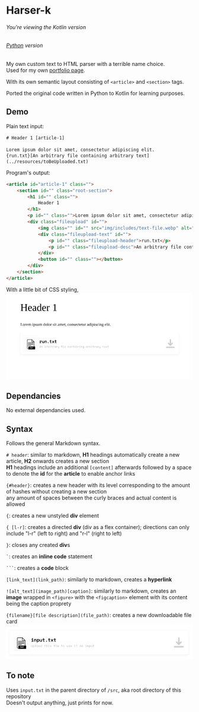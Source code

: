# Harser-k

###### You're viewing the Kotlin version
###### [Python](https://github.com/ballgoesvroomvroom/harser) version

My own custom text to HTML parser with a terrible name choice.<br>
Used for my own [portfolio page](https://github.com/ballgoesvroomvroom/weter).<br>

With its own semantic layout consisting of `<article>` and `<section>` tags.

Ported the original code written in Python to Kotlin for learning purposes.

## Demo

Plain text input:
```
# Header 1 [article-1]

Lorem ipsum dolor sit amet, consectetur adipiscing elit.
{run.txt}[An arbitrary file containing arbitrary text](../resources/toBeUploaded.txt)
```
Program's output:
```html
<article id="article-1" class="">
	<section id="" class="root-section">
		<h1 id="" class="">
			Header 1
		</h1>
		<p id="" class="">Lorem ipsum dolor sit amet, consectetur adipiscing elit.</p>
		<div class="fileupload" id="">
			<img class="" id="" src="img/includes/text-file.webp" alt="icon of .txt files">
			<div class="fileupload-text" id="">
				<p id="" class="fileupload-header">run.txt</p>
				<p id="" class="fileupload-desc">An arbitrary file containing arbitrary text</p>
			</div>
			<button id="" class=""></button>
		</div>
	</section>
</article>
```

With a little bit of CSS styling,
![a section of my portfolio page showing the rendered output](./static/snippet.png)

## Dependancies
No external dependancies used.

## Syntax

Follows the general Markdown syntax.

`# header`: similar to markdown, **H1** headings automatically create a new article, **H2** onwards creates a new section<br>
**H1** headings include an additional `[content]` afterwards followed by a space to denote the **id** for the **article** to enable anchor links

`{#header}`: creates a new header with its level corresponding to the amount of hashes without creating a new section<br>
any amount of spaces between the curly braces and actual content is allowed

`{`: creates a new unstyled **div** element

`{ [l-r]`: creates a directed **div** (div as a flex container); directions can only include "l-r" (left to right) and "r-l" (right to left)

`}`: closes any created **div**s

<code>\`</code>: creates an **inline code** statement

<code>\```</code>: creates a **code** block

`[link_text](link_path)`: similarly to markdown, creates a **hyperlink**

`![alt_text](image_path)[caption]`: similarly to markdown, creates an **image** wrapped in `<figure>` with the `<figcaption>` element with its content being the caption proprety

`{filename}[file description](file_path)`: creates a new downloadable file card
![image of how downloadable file card looks](./static/filecard.png)

## To note
Uses `input.txt` in the parent directory of `/src`, aka root directory of this repository<br>
Doesn't output anything, just prints for now.
